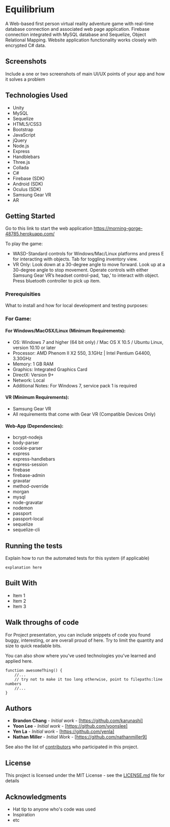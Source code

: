 # Equilibrium

A Web-based first person virtual reality adventure game with real-time database connection and associated web page application. Firebase connection integrated with MySQL database and Sequelize, Object Relational Mapping.  Website application functionality works closely with encrypted C# data.  

## Screenshots
Include a one or two screenshots of main UI/UX points of your app and how it solves a problem

## Technologies Used
- Unity
- MySQL
- Sequelize
- HTML5/CSS3
- Bootstrap
- JavaScript
- jQuery
- Node.js
- Express
- Handblebars
- Three.js
- Collada
- C#
- Firebase (SDK)
- Android (SDK)
- Oculus (SDK)
- Samsung Gear VR
- AR

## Getting Started

Go to this link to start the web application https://morning-gorge-48785.herokuapp.com/  

To play the game:
- WASD-Standard controls for Windows/Mac/Linux platforms and press E for interacting with objects. Tab for toggling inventory view.
- VR Only: Look down at a 30-degree angle to move forward. Look up at a 30-degree angle to stop movement. Operate controls with either Samsung Gear VR’s headset control-pad, ‘tap,’ to interact with object. Press bluetooth controller to pick up item.

### Prerequisities

What to install and how for local development and testing purposes:

### For Game:

#### For Windows/MacOSX/Linux (Minimum Requirements):
- OS: Windows 7 and higher (64 bit only) / Mac OS X 10.5 / Ubuntu Linux, version 10.10 or later
- Processor: AMD Phenom II X2 550, 3.1GHz | Intel Pentium G4400, 3.30GHz
- Memory: 1 GB RAM
- Graphics: Integrated Graphics Card
- DirectX: Version 9+
- Network: Local
- Additional Notes: For Windows 7, service pack 1 is required

#### VR (Minimum Requirements):
- Samsung Gear VR
- All requirements that come with Gear VR (Compatible Devices Only)

#### Web-App (Dependencies):
- bcrypt-nodejs
- body-parser
- cookie-parser
- express
- express-handlebars
- express-session
- firebase
- firebase-admin
- gravatar
- method-override
- morgan
- mysql
- node-gravatar
- nodemon
- passport
- passport-local
- sequelize
- sequelize-cli

## Running the tests

Explain how to run the automated tests for this system (if applicable)

```
explanation here

```

## Built With

* Item 1
* Item 2
* Item 3

## Walk throughs of code
For Project presentation, you can include snippets of code you found buggy, interesting, or are overall proud of here.  Try to limit the quantity and size to quick readable bits.

You can also show where you've used technologies you've learned and applied here.

```
function awesomeThing() {
    //...
    // try not to make it too long otherwise, point to filepaths:line numbers
    //...
}
```

## Authors

* **Brandon Chang** - *Initial work* - [https://github.com/karunashi]
* **Yoon Lee** - *Initial work* - [https://github.com/yoonslee]
* **Yen La** - *Initial work* - [https://github.com/yenla]
* **Nathan Miller** - *Initial Work* - [https://github.com/nathanmiller9]

See also the list of [contributors](https://github.com/your/project/contributors) who participated in this project.

## License

This project is licensed under the MIT License - see the [LICENSE.md](LICENSE.md) file for details

## Acknowledgments

* Hat tip to anyone who's code was used
* Inspiration
* etc
